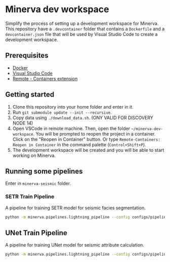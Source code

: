 # Minerva dev workspace

Simplify the process of setting up a development workspace for Minerva. This repository have a `.devcontainer` folder that contains a `Dockerfile` and a `devcontainer.json` file that will be used by Visual Studio Code to create a development workspace.

## Prerequisites

- [Docker](https://docs.docker.com/get-docker/)
- [Visual Studio Code](https://code.visualstudio.com/)
- [Remote - Containers extension](https://marketplace.visualstudio.com/items?itemName=ms-vscode-remote.remote-containers)

## Getting started

1. Clone this repository into your home folder and enter in it.
2. Run `git submodule update --init --recursive`.
3. Copy data using `./download_data.sh`. (ONY VALID FOR DISCOVERY NODE 14)
4. Open VSCode in remote machine. Then, open the folder `~/minerva-dev-workspace`. You will be prompted to reopen the project in a container. Click on the "Reopen in Container" button. Or type `Remote-Containers: Reopen in Container` in the command palette (`Control+Shift+P`).
5. The development workspace will be created and you will be able to start working on Minerva. 

## Running some pipelines

Enter in `minerva-seismic` folder. 

### SETR Train Pipeline

A pipeline for training SETR model for seismic facies segmentation.

```bash
python -m minerva.pipelines.lightning_pipeline --config configs/pipelines/lightning_pipeline/setr_pup_f3_segmentation_train.yaml
```


## UNet Train Pipeline

A pipeline for training UNet model for seismic attribute calculation.

```bash
python -m minerva.pipelines.lightning_pipeline --config configs/pipelines/lightning_pipeline/unet_f3_reconstruct_train.yaml 
```